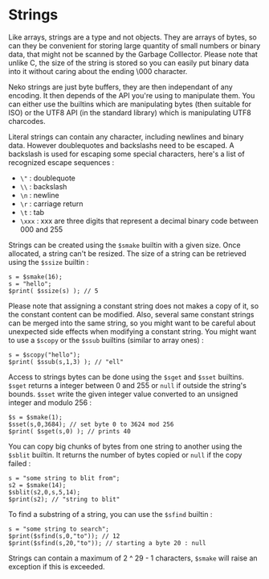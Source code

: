 # Strings

Like arrays, strings are a type and not objects. They are arrays of bytes, so can they be convenient for storing large quantity of small numbers or binary data, that might not be scanned by the Garbage Colllector. Please note that unlike C, the size of the string is stored so you can easily put binary data into it without caring about the ending \000 character.

Neko strings are just byte buffers, they are then independant of any encoding. It then depends of the API you're using to manipulate them. You can either use the builtins which are manipulating bytes (then suitable for ISO) or the UTF8 API (in the standard library) which is manipulating UTF8 charcodes.

Literal strings can contain any character, including newlines and binary data. However doublequotes and backslashs need to be escaped. A backslash is used for escaping some special characters, here's a list of recognized escape sequences :

- `\"` : doublequote
- `\\` : backslash
- `\n` : newline
- `\r` : carriage return
- `\t` : tab
- `\xxx` : xxx are three digits that represent a decimal binary code between 000 and 255

Strings can be created using the `$smake` builtin with a given size. Once allocated, a string can't be resized. The size of a string can be retrieved using the `$ssize` builtin :

```neko
s = $smake(16);
s = "hello";
$print( $ssize(s) ); // 5
```

Please note that assigning a constant string does not makes a copy of it, so the constant content can be modified. Also, several same constant strings can be merged into the same string, so you might want to be careful about unexpected side effects when modifying a constant string. You might want to use a `$scopy` or the `$ssub` builtins (similar to array ones) :

```neko
s = $scopy("hello");
$print( $ssub(s,1,3) ); // "ell"
```

Access to strings bytes can be done using the `$sget` and `$sset` builtins. `$sget` returns a integer between 0 and 255 or `null` if outside the string's bounds. `$sset` write the given integer value converted to an unsigned integer and modulo 256 :

```neko
$s = $smake(1);
$sset(s,0,3684); // set byte 0 to 3624 mod 256
$print( $sget(s,0) ); // prints 40
```

You can copy big chunks of bytes from one string to another using the `$sblit` builtin. It returns the number of bytes copied or `null` if the copy failed  :

```neko
s = "some string to blit from";
s2 = $smake(14);
$sblit(s2,0,s,5,14);
$print(s2); // "string to blit"
```

To find a substring of a string, you can use the `$sfind` builtin :

```neko
s = "some string to search";
$print($sfind(s,0,"to")); // 12
$print($sfind(s,20,"to")); // starting a byte 20 : null
```

Strings can contain a maximum of 2 ^ 29 - 1 characters, `$smake` will raise an exception if this is exceeded.

